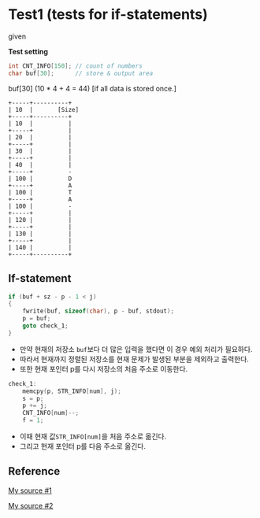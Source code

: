 # Test1 (tests for if-statements)
given

**Test setting**

```c
int CNT_INFO[150]; // count of numbers 
char buf[30];      // store & output area
```

buf[30] (10 * 4 +  4 = 44) [if all data is stored once.]

```shell
+-----+----------+
| 10  |       [Size]
+-----+----------+
| 10  |          |
+-----+          |          
| 20  |          |          
+-----+          |
| 30  |          |
+-----+          |
| 40  |          |
+-----+          -
| 100 |          D
+-----+          A
| 100 |          T
+-----+          A
| 100 |          -
+-----+          |
| 120 |          |
+-----+          |
| 130 |          |         
+-----+          |         
| 140 |          |         
+-----+----------+
```

## If-statement

```c
if (buf + sz - p - 1 < j) 
{
	fwrite(buf, sizeof(char), p - buf, stdout);
	p = buf;
	goto check_1;
}
```

- 만약 현재의 저장소 `buf`보다 더 많은 입력을 했다면 이 경우 예외 처리가 필요하다.
- 따라서 현재까지 정렬된 저장소를 현재 문제가 발생된 부분을 제외하고 출력한다.
- 또한 현재 포인터 p를 다시 저장소의 처음 주소로 이동한다.

```c
check_1:
	memcpy(p, STR_INFO[num], j);
	s = p;
	p += j;
	CNT_INFO[num]--;
	f = 1;
```

- 이때 현재 값`STR_INFO[num]`을 처음 주소로 옮긴다.
- 그리고 현재 포인터 p를 다음 주소로 옮긴다.



## Reference
[My source #1](https://www.acmicpc.net/source/17694817)

[My source #2](https://www.acmicpc.net/source/17694757)
